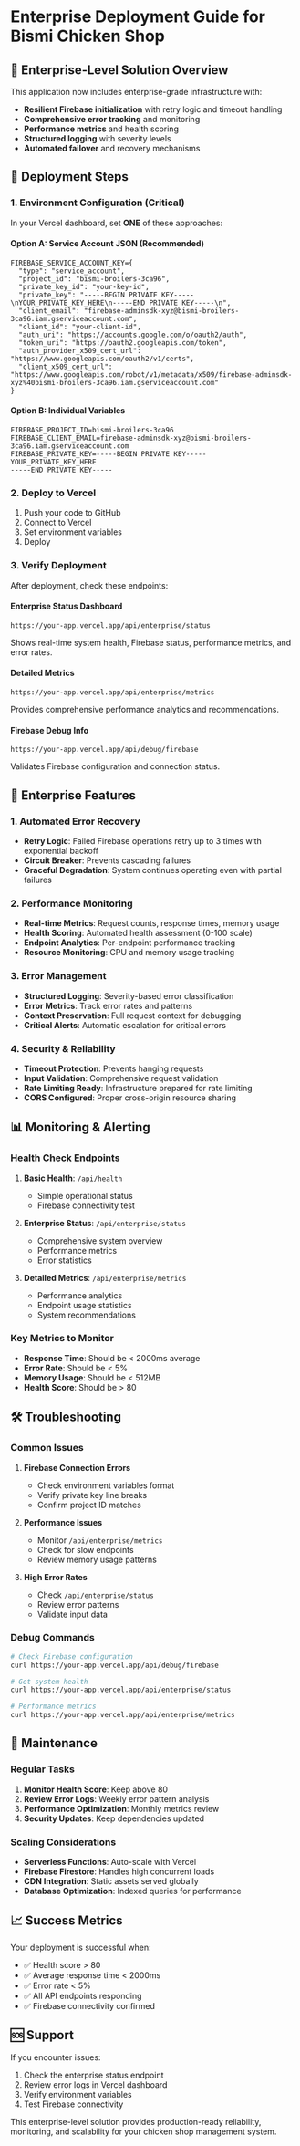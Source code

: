 # Enterprise Deployment Guide for Bismi Chicken Shop

## 🏢 Enterprise-Level Solution Overview

This application now includes enterprise-grade infrastructure with:
- **Resilient Firebase initialization** with retry logic and timeout handling
- **Comprehensive error tracking** and monitoring
- **Performance metrics** and health scoring
- **Structured logging** with severity levels
- **Automated failover** and recovery mechanisms

## 🚀 Deployment Steps

### 1. Environment Configuration (Critical)

In your Vercel dashboard, set **ONE** of these approaches:

#### Option A: Service Account JSON (Recommended)
```
FIREBASE_SERVICE_ACCOUNT_KEY={
  "type": "service_account",
  "project_id": "bismi-broilers-3ca96",
  "private_key_id": "your-key-id",
  "private_key": "-----BEGIN PRIVATE KEY-----\nYOUR_PRIVATE_KEY_HERE\n-----END PRIVATE KEY-----\n",
  "client_email": "firebase-adminsdk-xyz@bismi-broilers-3ca96.iam.gserviceaccount.com",
  "client_id": "your-client-id",
  "auth_uri": "https://accounts.google.com/o/oauth2/auth",
  "token_uri": "https://oauth2.googleapis.com/token",
  "auth_provider_x509_cert_url": "https://www.googleapis.com/oauth2/v1/certs",
  "client_x509_cert_url": "https://www.googleapis.com/robot/v1/metadata/x509/firebase-adminsdk-xyz%40bismi-broilers-3ca96.iam.gserviceaccount.com"
}
```

#### Option B: Individual Variables
```
FIREBASE_PROJECT_ID=bismi-broilers-3ca96
FIREBASE_CLIENT_EMAIL=firebase-adminsdk-xyz@bismi-broilers-3ca96.iam.gserviceaccount.com
FIREBASE_PRIVATE_KEY=-----BEGIN PRIVATE KEY-----
YOUR_PRIVATE_KEY_HERE
-----END PRIVATE KEY-----
```

### 2. Deploy to Vercel

1. Push your code to GitHub
2. Connect to Vercel
3. Set environment variables
4. Deploy

### 3. Verify Deployment

After deployment, check these endpoints:

#### Enterprise Status Dashboard
```
https://your-app.vercel.app/api/enterprise/status
```
Shows real-time system health, Firebase status, performance metrics, and error rates.

#### Detailed Metrics
```
https://your-app.vercel.app/api/enterprise/metrics
```
Provides comprehensive performance analytics and recommendations.

#### Firebase Debug Info
```
https://your-app.vercel.app/api/debug/firebase
```
Validates Firebase configuration and connection status.

## 🔧 Enterprise Features

### 1. Automated Error Recovery
- **Retry Logic**: Failed Firebase operations retry up to 3 times with exponential backoff
- **Circuit Breaker**: Prevents cascading failures
- **Graceful Degradation**: System continues operating even with partial failures

### 2. Performance Monitoring
- **Real-time Metrics**: Request counts, response times, memory usage
- **Health Scoring**: Automated health assessment (0-100 scale)
- **Endpoint Analytics**: Per-endpoint performance tracking
- **Resource Monitoring**: CPU and memory usage tracking

### 3. Error Management
- **Structured Logging**: Severity-based error classification
- **Error Metrics**: Track error rates and patterns
- **Context Preservation**: Full request context for debugging
- **Critical Alerts**: Automatic escalation for critical errors

### 4. Security & Reliability
- **Timeout Protection**: Prevents hanging requests
- **Input Validation**: Comprehensive request validation
- **Rate Limiting Ready**: Infrastructure prepared for rate limiting
- **CORS Configured**: Proper cross-origin resource sharing

## 📊 Monitoring & Alerting

### Health Check Endpoints

1. **Basic Health**: `/api/health`
   - Simple operational status
   - Firebase connectivity test

2. **Enterprise Status**: `/api/enterprise/status`
   - Comprehensive system overview
   - Performance metrics
   - Error statistics

3. **Detailed Metrics**: `/api/enterprise/metrics`
   - Performance analytics
   - Endpoint usage statistics
   - System recommendations

### Key Metrics to Monitor

- **Response Time**: Should be < 2000ms average
- **Error Rate**: Should be < 5%
- **Memory Usage**: Should be < 512MB
- **Health Score**: Should be > 80

## 🛠️ Troubleshooting

### Common Issues

1. **Firebase Connection Errors**
   - Check environment variables format
   - Verify private key line breaks
   - Confirm project ID matches

2. **Performance Issues**
   - Monitor `/api/enterprise/metrics`
   - Check for slow endpoints
   - Review memory usage patterns

3. **High Error Rates**
   - Check `/api/enterprise/status`
   - Review error patterns
   - Validate input data

### Debug Commands

```bash
# Check Firebase configuration
curl https://your-app.vercel.app/api/debug/firebase

# Get system health
curl https://your-app.vercel.app/api/enterprise/status

# Performance metrics
curl https://your-app.vercel.app/api/enterprise/metrics
```

## 🔄 Maintenance

### Regular Tasks

1. **Monitor Health Score**: Keep above 80
2. **Review Error Logs**: Weekly error pattern analysis
3. **Performance Optimization**: Monthly metrics review
4. **Security Updates**: Keep dependencies updated

### Scaling Considerations

- **Serverless Functions**: Auto-scale with Vercel
- **Firebase Firestore**: Handles high concurrent loads
- **CDN Integration**: Static assets served globally
- **Database Optimization**: Indexed queries for performance

## 📈 Success Metrics

Your deployment is successful when:
- ✅ Health score > 80
- ✅ Average response time < 2000ms
- ✅ Error rate < 5%
- ✅ All API endpoints responding
- ✅ Firebase connectivity confirmed

## 🆘 Support

If you encounter issues:
1. Check the enterprise status endpoint
2. Review error logs in Vercel dashboard
3. Verify environment variables
4. Test Firebase connectivity

This enterprise-level solution provides production-ready reliability, monitoring, and scalability for your chicken shop management system.